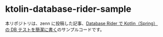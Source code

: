 # ktolin-database-rider-sample

本リポジトリは、zenn に投稿した記事、[Database Rider で Kotlin（Spring）の DB テストを簡潔に書く](https://zenn.dev/msksgm/articles/20221014-kotlin-dbtest-with-database-rider)のサンプルコードです。
